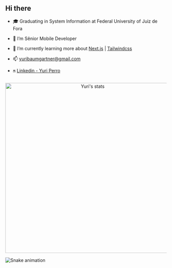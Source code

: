 <!-- ### <img width=32 height=32 src="https://raw.githubusercontent.com/ABSphreak/ABSphreak/master/gifs/Hi.gif" alt="Hi"> Hi there -->
## Hi there

- 🎓 Graduating in System Information at Federal University of Juiz de Fora

- 🚀 I’m Sênior Mobile Developer

- 🚧 I’m currently learning more about [Next.js](https://nextjs.org/) | [Tailwindcss](https://tailwindcss.com/docs) 

- 📫 yuribaumgartner@gmail.com

- 🔛 [Linkedin - Yuri Perro](https://www.linkedin.com/in/yuri-baumgartner/)

<!-- <img align="right" width="200em" height="200em" src="https://raw.githubusercontent.com/YuriPerro/YuriPerro/master/animation_500_kv8i962g.gif"/> -->

##


<p align="center">
 <img width="530em" src="https://github-readme-stats.vercel.app/api?username=YuriPerro&hide=issues&count_private=true&show_icons=true&theme=vue-dark" alt="Yuri's stats"/>
</p>

 
![Snake animation](https://github.com/YuriPerro/YuriPerro/blob/output/github-contribution-grid-snake.svg)
  
<!--
**YuriPerro/YuriPerro** is a ✨ _special_ ✨ repository because its `README.md` (this file) appears on your GitHub profile.


Here are some ideas to get you started:

- 🔭 I’m currently working on ...
- 🌱 I’m currently learning ...
- 👯 I’m looking to collaborate on ...
- 🤔 I’m looking for help with ...
- 💬 Ask me about ...
- 📫 How to reach me: ...
- 😄 Pronouns: ...
- ⚡ Fun fact: ...
-->

